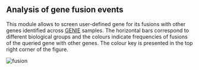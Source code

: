 ## Analysis of gene fusion events

This module allows to screen user-defined gene for its fusions with other genes identified across [GENIE](http://www.aacr.org/Research/Research/Pages/aacr-project-genie.aspx#.Wrkpy5PwZ25) samples. The horizontal bars correspond to different biological groups and the colours indicate frequencies of fusions of the queried gene with other genes. The colour key is presented in the top right corner of the figure.

![fusion](https://github.com/wynstep/PED_Analytics_UG/blob/master/img/gene_fusion.png)
